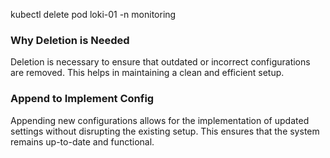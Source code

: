 kubectl delete pod loki-01 -n monitoring

### Why Deletion is Needed

Deletion is necessary to ensure that outdated or incorrect configurations are removed. This helps in maintaining a clean and efficient setup.

### Append to Implement Config

Appending new configurations allows for the implementation of updated settings without disrupting the existing setup. This ensures that the system remains up-to-date and functional.